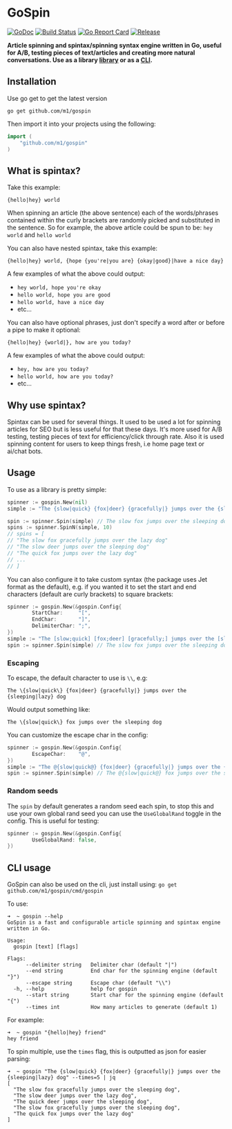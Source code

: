 # GoSpin

[![GoDoc](https://godoc.org/github.com/m1/gospin?status.svg)](https://godoc.org/github.com/m1/gospin)
[![Build Status](https://travis-ci.org/m1/gospin.svg?branch=master)](https://travis-ci.org/m1/gospin)
[![Go Report Card](https://goreportcard.com/badge/github.com/m1/gospin)](https://goreportcard.com/report/github.com/m1/gospin)
[![Release](https://img.shields.io/github/release/m1/gospin.svg)](https://github.com/m1/gospin/releases/latest)

__Article spinning and spintax/spinning syntax engine written in Go, useful for A/B, testing pieces of text/articles and creating more natural conversations. 
Use as a library [library](#usage) or as a [CLI](#cli-usage).__

## Installation

Use go get to get the latest version
```text
go get github.com/m1/gospin
```

Then import it into your projects using the following:
```go
import (
	"github.com/m1/gospin"
)
```

## What is spintax?

Take this example:

```
{hello|hey} world
```

When spinning an article (the above sentence) each of the words/phrases contained within the curly brackets 
are randomly picked and substituted in the sentence. So for example, the above article could be spun to be:
`hey world` and `hello world`

You can also have nested spintax, take this example:

```
{hello|hey} world, {hope {you're|you are} {okay|good}|have a nice day}
```

A few examples of what the above could output:
- `hey world, hope you're okay`
- `hello world, hope you are good`
- `hello world, have a nice day`
- etc...

You can also have optional phrases, just don't specify a word after or before a pipe to make it optional:
```
{hello|hey} {world|}, how are you today?
```

A few examples of what the above could output:
- `hey, how are you today?`
- `hello world, how are you today?`
- etc...

## Why use spintax?

Spintax can be used for several things. It used to be used a lot for spinning articles for SEO but is 
less useful for that these days. It's more used for A/B testing, testing pieces of text for efficiency/click through rate. 
Also it is used spinning content for users to keep things fresh, i.e home page text or ai/chat bots.

## Usage

To use as a library is pretty simple:

```go
spinner := gospin.New(nil)
simple := "The {slow|quick} {fox|deer} {gracefully|} jumps over the {sleeping|lazy} dog"

spin := spinner.Spin(simple) // The slow fox jumps over the sleeping dog
spins := spinner.SpinN(simple, 10)
// spins = [
// "The slow fox gracefully jumps over the lazy dog"
// "The slow deer jumps over the sleeping dog"
// "The quick fox jumps over the lazy dog"
// ...
// ]
```

You can also configure it to take custom syntax (the package uses Jet format as the default), e.g. if you 
wanted it to set the start and end characters (default are curly brackets) to square brackets:
```go
spinner := gospin.New(&gospin.Config{
        StartChar:     "[",
        EndChar:       "]",
        DelimiterChar: ";",
})
simple := "The [slow;quick] [fox;deer] [gracefully;] jumps over the [sleeping;lazy] dog"
spin := spinner.Spin(simple) // The slow fox jumps over the sleeping dog
```

### Escaping

To escape, the default character to use is `\\`, e.g:

```
The \{slow|quick\} {fox|deer} {gracefully|} jumps over the {sleeping|lazy} dog
```

Would output something like:
```
The \{slow|quick\} fox jumps over the sleeping dog
```

You can customize the escape char in the config:
```go
spinner := gospin.New(&gospin.Config{
        EscapeChar:    "@",
})
simple := "The @{slow|quick@} {fox|deer} {gracefully|} jumps over the {sleeping|lazy} dog"
spin := spinner.Spin(simple) // The @{slow|quick@} fox jumps over the sleeping dog
```

### Random seeds

The `spin` by default generates a random seed each spin, to stop this and use your own global rand seed you can 
use the `UseGlobalRand` toggle in the config. This is useful for testing:

```go
spinner := gospin.New(&gospin.Config{
        UseGlobalRand: false,
})
```

## CLI usage
 
GoSpin can also be used on the cli, just install using: `go get github.com/m1/gospin/cmd/gospin`

To use:
```
➜  ~ gospin --help                    
GoSpin is a fast and configurable article spinning and spintax engine written in Go.

Usage:
  gospin [text] [flags]

Flags:
      --delimiter string   Delimiter char (default "|")
      --end string         End char for the spinning engine (default "}")
      --escape string      Escape char (default "\\")
  -h, --help               help for gospin
      --start string       Start char for the spinning engine (default "{")
      --times int          How many articles to generate (default 1)
```

For example: 
```
➜  ~ gospin "{hello|hey} friend"                     
hey friend
```

To spin multiple, use the `times` flag, this is outputted as json for easier parsing:
```
➜  ~ gospin "The {slow|quick} {fox|deer} {gracefully|} jumps over the {sleeping|lazy} dog" --times=5 | jq
[
  "The slow fox gracefully jumps over the sleeping dog",
  "The slow deer jumps over the lazy dog",
  "The quick deer jumps over the sleeping dog",
  "The slow fox gracefully jumps over the sleeping dog",
  "The quick fox jumps over the lazy dog"
]
```